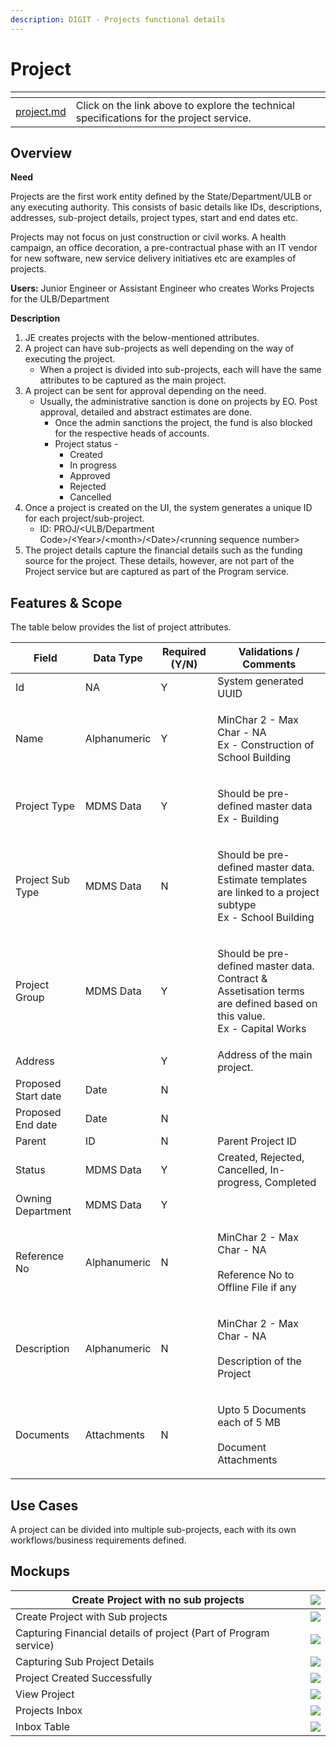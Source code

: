 ```yaml
---
description: DIGIT - Projects functional details
---
```


# Project

<table data-card-size="large" data-view="cards"><thead><tr><th data-type="content-ref"></th><th></th><th></th></tr></thead><tbody><tr><td><a href="../../services/project.md">project.md</a></td><td>Click on the link above to explore the technical specifications for the project service.</td><td></td></tr></tbody></table>

## Overview

**Need**

Projects are the first work entity defined by the State/Department/ULB or any executing authority. This consists of basic details like IDs, descriptions, addresses, sub-project details, project types, start and end dates etc.&#x20;

Projects may not focus on just construction or civil works. A health campaign, an office decoration, a pre-contractual phase with an IT vendor for new software, new service delivery initiatives etc are examples of projects.

**Users:** Junior Engineer or Assistant Engineer who creates Works Projects for the ULB/Department

**Description**

1. JE creates projects with the below-mentioned attributes.
2. A project can have sub-projects as well depending on the way of executing the project.
   * When a project is divided into sub-projects, each will have the same attributes to be captured as the main project.
3. A project can be sent for approval depending on the need.
   * Usually, the administrative sanction is done on projects by EO. Post approval, detailed and abstract estimates are done.
     * Once the admin sanctions the project, the fund is also blocked for the respective heads of accounts.
     * Project status -
       * Created
       * In progress
       * Approved
       * Rejected
       * Cancelled
4. Once a project is created on the UI, the system generates a unique ID for each project/sub-project.
   * ID: PROJ/\<ULB/Department Code>/\<Year>/\<month>/\<Date>/\<running sequence number>
5. The project details capture the financial details such as the funding source for the project. These details, however, are not part of the Project service but are captured as part of the Program service.

## Features & Scope

The table below provides the list of project attributes.

| Field               | Data Type    | Required (Y/N) | Validations / Comments                                                                                                              |
| ------------------- | ------------ | -------------- | ----------------------------------------------------------------------------------------------------------------------------------- |
| Id                  | NA           | Y              | System generated UUID                                                                                                               |
| Name                | Alphanumeric | Y              | <p>MinChar 2 - Max Char - NA<br>Ex - Construction of School Building</p>                                                            |
| Project Type        | MDMS Data    | Y              | <p>Should be pre-defined master data<br>Ex - Building</p>                                                                           |
| Project Sub Type    | MDMS Data    | N              | <p>Should be pre-defined master data. Estimate templates are linked to a project subtype<br>Ex - School Building</p>                |
| Project Group       | MDMS Data    | Y              | <p>Should be pre-defined master data. Contract &#x26; Assetisation terms are defined based on this value.<br>Ex - Capital Works</p> |
| Address             |              | Y              | Address of the main project.                                                                                                        |
| Proposed Start date | Date         | N              |                                                                                                                                     |
| Proposed End date   | Date         | N              |                                                                                                                                     |
| Parent              | ID           | N              | Parent Project ID                                                                                                                   |
| Status              | MDMS Data    | Y              | Created, Rejected, Cancelled, In-progress, Completed                                                                                |
| Owning Department   | MDMS Data    | Y              |                                                                                                                                     |
| Reference No        | Alphanumeric | N              | <p>MinChar 2 - Max Char - NA<br><br>Reference No to Offline File if any</p>                                                         |
| Description         | Alphanumeric | N              | <p>MinChar 2 - Max Char - NA<br><br>Description of the Project</p>                                                                  |
| Documents           | Attachments  | N              | <p>Upto 5 Documents each of 5 MB<br><br>Document Attachments</p>                                                                    |

## Use Cases

A project can be divided into multiple sub-projects, each with its own workflows/business requirements defined.&#x20;

## Mockups

| Create Project with no sub projects                              | ![](<../../../.gitbook/assets/image (22).png>)    |
| ---------------------------------------------------------------- | ------------------------------------------------- |
| Create Project with Sub projects                                 | ![](<../../../.gitbook/assets/image (1) (3).png>) |
| Capturing Financial details of project (Part of Program service) | ![](<../../../.gitbook/assets/image (3).png>)     |
| Capturing Sub Project Details                                    | ![](<../../../.gitbook/assets/image (8).png>)     |
| Project Created Successfully                                     | ![](<../../../.gitbook/assets/image (34).png>)    |
| View Project                                                     | ![](<../../../.gitbook/assets/image (1).png>)     |
| Projects Inbox                                                   | ![](<../../../.gitbook/assets/image (21).png>)    |
| Inbox Table                                                      | ![](<../../../.gitbook/assets/image (32).png>)    |

